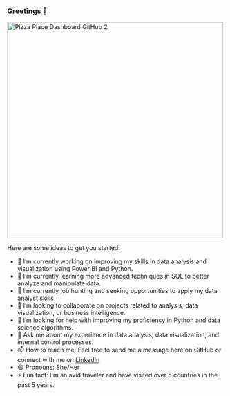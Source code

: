 ### Greetings 👋

<img src="https://user-images.githubusercontent.com/125134618/230761484-9e77d631-f724-46a6-af36-8ae73ed45cb5.jpg" alt="Pizza Place Dashboard GitHub 2" width="500">


Here are some ideas to get you started:

- 🔭 I’m currently working on improving my skills in data analysis and visualization using Power BI and Python.
- 🌱 I’m currently learning more advanced techniques in SQL to better analyze and manipulate data.
- 💼 I’m currently job hunting and seeking opportunities to apply my data analyst skills
- 👯 I’m looking to collaborate on projects related to analysis, data visualization, or business intelligence.
- 🤔 I’m looking for help with improving my proficiency in Python and data science algorithms.
- 💬 Ask me about my experience in data analysis, data visualization, and internal control processes.
- 📫 How to reach me: Feel free to send me a message here on GitHub or connect with me on [LinkedIn](https://www.linkedin.com/in/tolanitoluwa-awoliyi-%F0%9F%8C%88-b45077145/)
- 😄 Pronouns: She/Her
- ⚡ Fun fact: I'm an avid traveler and have visited over 5 countries in the past 5 years.
